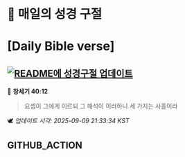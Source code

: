 # 🙏 매일의 성경 구절
# [Daily Bible verse]
## [![README에 성경구절 업데이트](https://github.com/DONGSUKA/first_test/actions/workflows/update-readme-bible.yml/badge.svg)](https://github.com/DONGSUKA/first_test/actions/workflows/update-readme-bible.yml)
<!-- START_BIBLE_VERSE -->
📖 **창세기 40:12**
> 요셉이 그에게 이르되 그 해석이 이러하니 세 가지는 사흘이라

🕊️ _업데이트 시각: 2025-09-09 21:33:34 KST_
  <!-- END_BIBLE_VERSE -->
## GITHUB_ACTION
